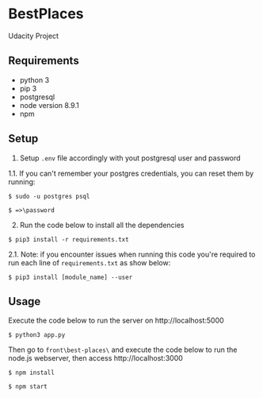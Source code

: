# BestPlaces
Udacity Project

## Requirements

* python 3
* pip 3
* postgresql
* node version 8.9.1
* npm

## Setup
1. Setup ```.env``` file accordingly with yout postgresql user and password

1.1. If you can't remember your postgres credentials, you can reset them by running:
```
$ sudo -u postgres psql

$ =>\password
```
2. Run the code below to install all the dependencies
```
$ pip3 install -r requirements.txt
```

2.1. Note: if you encounter issues when running this code you're required to run each line of ```requirements.txt``` as show below:
```
$ pip3 install [module_name] --user
```

## Usage
Execute the code below to run the server on http://localhost:5000
```
$ python3 app.py
```
Then go to ```front\best-places\``` and execute the code below to run the node.js webserver, then access http://localhost:3000
```
$ npm install

$ npm start
```
